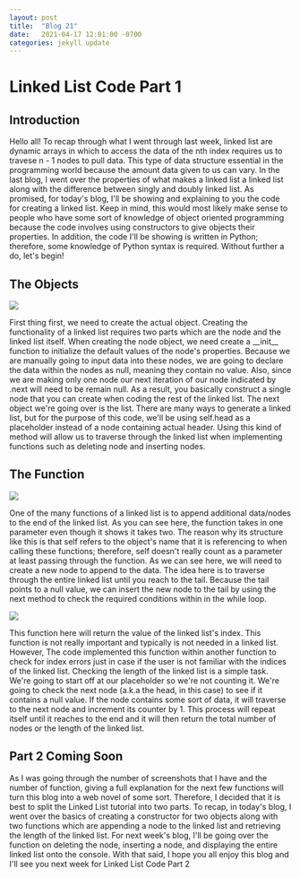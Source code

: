 ```yaml
---
layout: post
title:  "Blog 21"
date:   2021-04-17 12:01:00 -0700
categories: jekyll update
---
```


<h1><b>Linked List Code Part 1</b></h1>

<h2><b>Introduction</b></h2>

<p>Hello all! To recap through what I went through last week, linked list are dynamic arrays in which to access the data of the nth index requires us to travese  n - 1 nodes to pull data. This type of data structure essential in the programming world because the amount data given to us can vary. In the last blog, I went over the properties of what makes a linked list a linked list along with the difference between singly and doubly linked list. As promised, for today's blog, I'll be showing and explaining to you the code for creating a linked list. Keep in mind, this would most likely make sense to people who have some sort of knowledge of object oriented programming because the code involves using constructors to give objects their properties. In addition, the code I'll be showing is written in Python; therefore, some knowledge of Python syntax is required. Without further a do, let's begin! </p>

<h2><b>The Objects</b></h2>
<img src ="https://i.gyazo.com/2fc1d87ef1c1deab24d0c3695218e0d6.png">
<p>First thing first, we need to create the actual object. Creating the functionality of a linked list requires two parts which are the node and the linked list itself. When creating the node object, we need create a __init__ function to initialize the default values of the node's properties. Because we are manually going to input data into these nodes, we are going to declare the data within the nodes as null, meaning they contain no value. Also, since we are making only one node our next iteration of our node indicated by .next will need to be remain null. As a result, you basically construct a single node that you can create when coding the rest of the linked list. The next object we're going over is the list. There are many ways to generate a linked list, but for the purpose of this code, we'll be using self.head as a placeholder instead of a node containing actual header. Using this kind of method will allow us to traverse through the linked list when implementing functions such as deleting node and inserting nodes.</p>

<h2><b>The Function</b></h2>
<img src ="https://i.gyazo.com/1e90426f07c478abfe41a5b1a51ae420.png">
<p>One of the many functions of a linked list is to append additional data/nodes to the end of the linked list. As you can see here, the function takes in one parameter even though it shows it takes two. The reason why its structure like this is that self refers to the object's name that it is referencing to when calling these functions; therefore, self doesn't really count as a parameter at least passing through the function. As we can see here, we will need to create a new node to append to the data. The idea here is to traverse through the entire linked list until you reach to the tail. Because the tail points to a null value, we can insert the new node to the tail by using the next method to check the required conditions within in the while loop.</p>

<img src="https://i.gyazo.com/3c53bc17b749d8bcac9c26a94c1a0e4d.png">
<p>This function here will return the value of the linked list's index. This function is not really important and typically is not needed in a linked list. However, The code implemented this function within another function to check for index errors just in case if the user is not familiar with the indices of the linked list. Checking the length of the linked list is a simple task. We're going to start off at our placeholder so we're not counting it. We're going to check the next node (a.k.a the head, in this case) to see if it contains a null value. If the node contains some sort of data, it will traverse to the next node and increment its counter by 1. This process will repeat itself until it reaches to the end and it will then return the total number of nodes or the length of the linked list.
</p>

<h2><b>Part 2 Coming Soon</b></h2>

<p>As I was going through the number of screenshots that I have and the number of function, giving a full explanation for the next few functions will turn this blog into a web novel of some sort. Therefore, I decided that it is best to split the Linked List tutorial into two parts. To recap, in today's blog, I went over the basics of creating a constructor for two objects along with two functions which are appending a node to the linked list and retrieving the length of the linked list. For next week's blog, I'll be going over the function on deleting the node, inserting a node, and displaying the entire linked list onto the console. With that said, I hope you all enjoy this blog and I'll see you next week for Linked List Code Part 2
</p>
